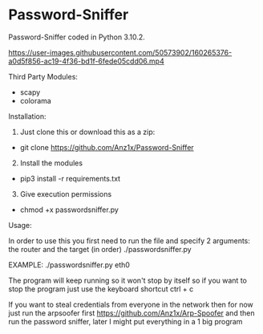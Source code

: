 # Password-Sniffer
Password-Sniffer coded in Python 3.10.2.  

https://user-images.githubusercontent.com/50573902/160265376-a0d5f856-ac19-4f36-bd1f-6fede05cdd06.mp4

Third Party Modules:

- scapy
- colorama

Installation:

1. Just clone this or download this as a zip:
- git clone https://github.com/Anz1x/Password-Sniffer

2. Install the modules
- pip3 install -r requirements.txt

3. Give execution permissions
- chmod +x passwordsniffer.py

Usage:

In order to use this you first need to run the file and specify 2 arguments: the router and the target (in order)
./passwordsniffer.py <your network interface>

EXAMPLE: ./passwordsniffer.py eth0

The program will keep running so it won't stop by itself so if you want to stop the program just use the keyboard shortcut ctrl + c

If you want to steal credentials from everyone in the network then for now just run the arpsoofer first https://github.com/Anz1x/Arp-Spoofer and then run the password sniffer, later I might put everything in a 1 big program
